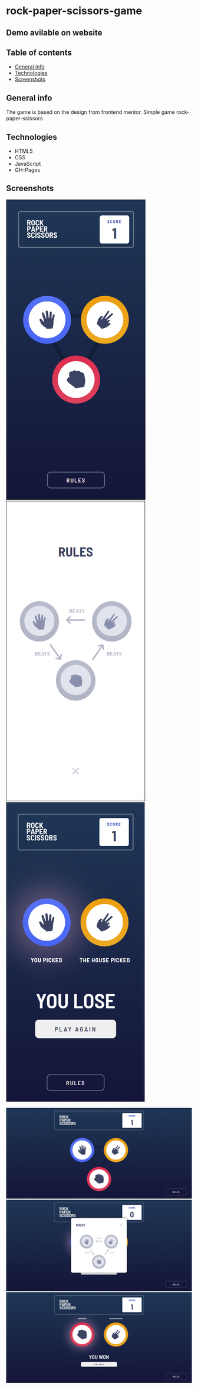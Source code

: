 # rock-paper-scissors-game

## Demo avilable on website

## Table of contents

- [General info](#general-info)
- [Technologies](#technologies)
- [Screenshots](#screenshots)

## General info

The game is based on the design from frontend mentor. Simple game rock-paper-scissors

## Technologies

- HTML5
- CSS
- JavaScript
- GH-Pages

## Screenshots

![](./screenshots/home-mobile.PNG)
![](./screenshots/rules-mobile.PNG)
![](./screenshots/game-mobile.PNG)

![](./screenshots/home-desktop.PNG)
![](./screenshots/rules-desktop.PNG)
![](./screenshots/game-desktop.PNG)
